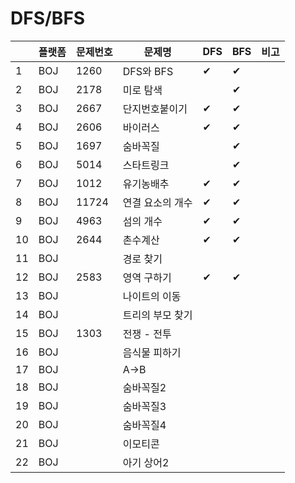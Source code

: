 # DFS/BFS

| |플랫폼|문제번호|문제명|DFS|BFS|비고|
|----|---|---|---|---|---|---|
|1|BOJ|1260|DFS와 BFS|✔|✔|
|2|BOJ|2178|미로 탐색||✔|
|3|BOJ|2667|단지번호붙이기|✔|✔|
|4|BOJ|2606|바이러스|✔|✔|
|5|BOJ|1697|숨바꼭질||✔|
|6|BOJ|5014|스타트링크||✔|
|7|BOJ|1012|유기농배추|✔|✔|
|8|BOJ|11724|연결 요소의 개수|✔|✔|
|9|BOJ|4963|섬의 개수|✔|✔|
|10|BOJ|2644|촌수계산|✔|✔|
|11|BOJ||경로 찾기|||
|12|BOJ|2583|영역 구하기|✔|✔|
|13|BOJ||나이트의 이동|||
|14|BOJ||트리의 부모 찾기|||
|15|BOJ|1303|전쟁 - 전투|||
|16|BOJ||음식물 피하기|||
|17|BOJ||A->B|||
|18|BOJ||숨바꼭질2|||
|19|BOJ||숨바꼭질3|||
|20|BOJ||숨바꼭질4|||
|21|BOJ||이모티콘|||
|22|BOJ||아기 상어2|||
